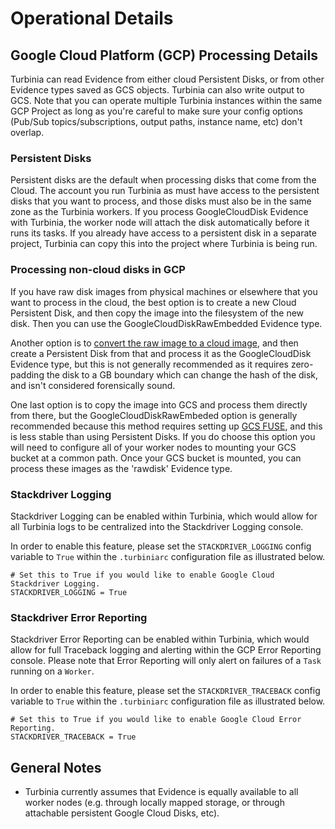 # Operational Details

## Google Cloud Platform (GCP) Processing Details

Turbinia can read Evidence from either cloud Persistent Disks, or from other
Evidence types saved as GCS objects. Turbinia can also write output to GCS. Note
that you can operate multiple Turbinia instances within the same GCP Project as
long as you're careful to make sure your config options (Pub/Sub
topics/subscriptions, output paths, instance name, etc) don't overlap.

### Persistent Disks

Persistent disks are the default when processing disks that come from the Cloud.
The account you run Turbinia as must have access to the persistent disks that
you want to process, and those disks must also be in the same zone as the
Turbinia workers. If you process GoogleCloudDisk Evidence with Turbinia, the
worker node will attach the disk automatically before it runs its tasks. If you
already have access to a persistent disk in a separate project, Turbinia can
copy this into the project where Turbinia is being run.

### Processing non-cloud disks in GCP

If you have raw disk images from physical machines or elsewhere that you want to
process in the cloud, the best option is to create a new Cloud Persistent Disk,
and then copy the image into the filesystem of the new disk. Then you can use
the GoogleCloudDiskRawEmbedded Evidence type.

Another option is to
[convert the raw image to a cloud image](https://cloud.google.com/compute/docs/images/import-existing-image),
and then create a Persistent Disk from that and process it as the
GoogleCloudDisk Evidence type, but this is not generally recommended as it
requires zero-padding the disk to a GB boundary which can change the hash of the
disk, and isn't considered forensically sound.

One last option is to copy the image into GCS and process them directly from
there, but the GoogleCloudDiskRawEmbeded option is generally recommended because
this method requires setting up
[GCS FUSE](https://cloud.google.com/storage/docs/gcs-fuse), and this is less
stable than using Persistent Disks. If you do choose this option you will need
to configure all of your worker nodes to mounting your GCS bucket at a common
path. Once your GCS bucket is mounted, you can process these images as the
'rawdisk' Evidence type.

### Stackdriver Logging 
Stackdriver Logging can be enabled within Turbinia, which would allow for all Turbinia logs to be centralized into the Stackdriver Logging console. 

In order to enable this feature, please set the `STACKDRIVER_LOGGING` config variable to `True` within the `.turbiniarc` configuration file as illustrated below. 
```
# Set this to True if you would like to enable Google Cloud Stackdriver Logging.
STACKDRIVER_LOGGING = True
```
### Stackdriver Error Reporting 
Stackdriver Error Reporting can be enabled within Turbinia, which would allow for full Traceback logging and alerting within the GCP Error Reporting console. Please note that Error Reporting will only alert on failures of a `Task` running on a `Worker`.

In order to enable this feature, please set the `STACKDRIVER_TRACEBACK` config variable to `True` within the `.turbiniarc` configuration file as illustrated below. 
```
# Set this to True if you would like to enable Google Cloud Error Reporting.
STACKDRIVER_TRACEBACK = True
```

## General Notes

*   Turbinia currently assumes that Evidence is equally available to all worker
    nodes (e.g. through locally mapped storage, or through attachable persistent
    Google Cloud Disks, etc).
